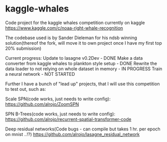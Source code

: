 # kaggle-whales
Code project for the kaggle whales competition currently on kaggle
https://www.kaggle.com/c/noaa-right-whale-recognition

The codebase used is by Sander Dieleman for his ndsb winning solution(thereof the fork, will move it to own project once I have my first top 20% submission)

Current progress:
Update to lasagne v0.2Dev - DONE
Make a data converter from kaggle whales to plankton style setup - DONE
Rewrite the data loader to not relying on whole dataset in memory - IN PROGRESS
Train a neural network - NOT STARTED

Further I have a bunch of "lead up" projects, that I will use this competition to test out, such as:

Scale SPN(code works, just needs to write config):
https://github.com/alrojo/ZoomSPN

SPN B-Trees(code works, just needs to write config):
https://github.com/alrojo/recurrent-spatial-transformer-code

Deep residual networks(Code bugs - can compile but takes 1 hr. per epoch on mnist ..!?)
https://github.com/alrojo/lasagne_residual_network

